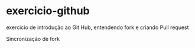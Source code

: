 # exercicio-github
exercicio de introdução ao Git Hub, entendendo fork e criando Pull request 

 Sincronização de fork
